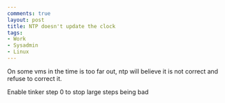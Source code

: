 ```yaml
---
comments: true
layout: post
title: NTP doesn't update the clock
tags:
- Work
- Sysadmin
- Linux
---
```

On some vms in the time is too far out, ntp will believe it is not correct and
refuse to correct it.

Enable tinker step 0 to stop large steps being bad
